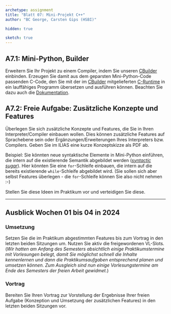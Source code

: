 ```yaml
---
archetype: assignment
title: "Blatt 07: Mini-Projekt C++"
author: "BC George, Carsten Gips (HSBI)"

hidden: true

sketch: true
---
```



## A7.1: Mini-Python, Builder

Erweitern Sie Ihr Projekt zu einem Compiler, indem Sie unseren [CBuilder]
einbinden. Erzeugen Sie damit aus dem geparsten Mini-Python-Code passenden
C-Code, den Sie mit der im [CBuilder] mitgelieferten [C-Runtime] in ein
lauffähiges Programm übersetzen und ausführen können. Beachten Sie dazu
auch die [Dokumentation].

[CBuilder]: https://github.com/Compiler-CampusMinden/Mini-Python-Builder
[C-Runtime]: https://github.com/Compiler-CampusMinden/Mini-Python-Builder/tree/master/c-runtime
[Dokumentation]: https://github.com/Compiler-CampusMinden/Mini-Python-Builder/tree/master/docs


## A7.2: Freie Aufgabe: Zusätzliche Konzepte und Features

Überlegen Sie sich zusätzliche Konzepte und Features, die Sie in Ihren
Interpreter/Compiler einbauen wollen. Dies können zusätzliche Features
auf Sprachebene sein oder Ergänzungen/Erweiterungen Ihres Interpreters
bzw. Compilers. Geben Sie im ILIAS eine kurze Konzeptskizze als PDF ab.

Beispiel: Sie könnten neue syntaktische Elemente in Mini-Python einführen,
die intern auf die existierende Semantik abgebildet werden ([_syntactic sugar_]).
Hier könnten Sie eine `for`-Schleife einbauen, die intern auf die bereits
existierende `while`-Schleife abgebildet wird. (Sie sollen sich aber
selbst Features überlegen - die `for`-Schleife können Sie also nicht
nehmen :-)

Stellen Sie diese Ideen im Praktikum vor und verteidigen Sie diese.

[_syntactic sugar_]: https://en.wikipedia.org/wiki/Syntactic_sugar


---


## Ausblick Wochen 01 bis 04 in 2024

### Umsetzung

Setzen Sie die im Praktikum abgestimmten Features bis zum Vortrag in den letzten
beiden Sitzungen um. Nutzen Sie aktiv die freigewordenen VL-Slots.
(_Wir hatten am Anfang des Semesters absichtlich einige Praktikumstermine mit
Vorlesungen belegt, damit Sie möglichst schnell die Inhalte kennenlernen und
dann die Praktikumsaufgaben entsprechend planen und umsetzen können. Zum
Ausgleich sind nun einige Vorlesungstermine am Ende des Semesters der freien
Arbeit gewidmet._)

### Vortrag

Bereiten Sie Ihren Vortrag zur Vorstellung der Ergebnisse Ihrer freien Aufgabe
(Konzeption und Umsetzung der zusätzlichen Features) in den letzten beiden
Sitzungen vor.
